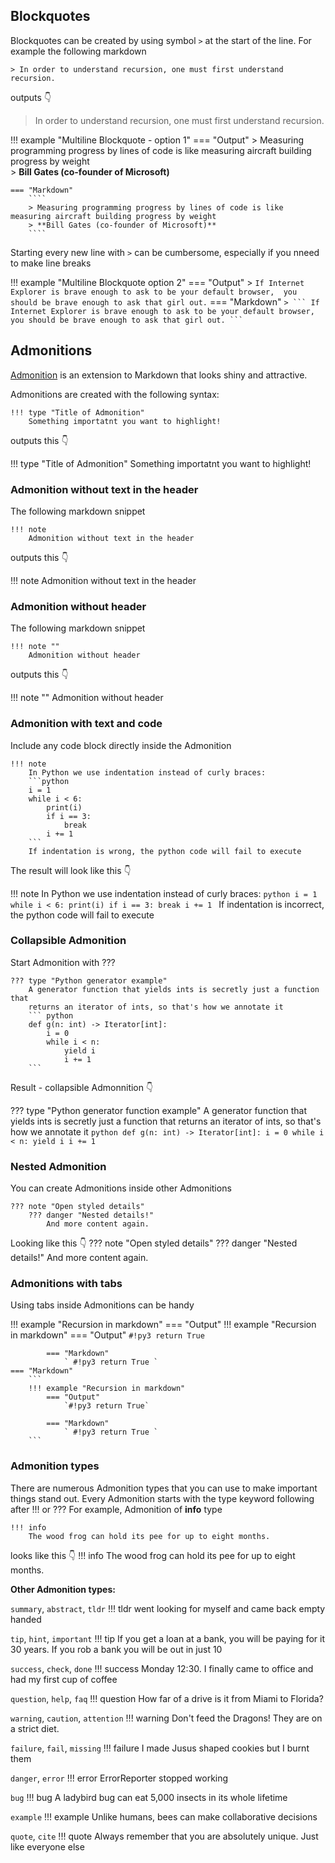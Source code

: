 ## Blockquotes
Blockquotes can be created by using symbol ```>``` at the start of the line. For example the following markdown  

```
> In order to understand recursion, one must first understand recursion.
```
outputs :point_down:

> In order to understand recursion, one must first understand recursion.

!!! example "Multiline Blockquote - option 1"
    === "Output"
        > Measuring programming progress by lines of code is like measuring aircraft building progress by weight    
        > **Bill Gates (co-founder of Microsoft)**

    === "Markdown"
        ````
        > Measuring programming progress by lines of code is like measuring aircraft building progress by weight    
        > **Bill Gates (co-founder of Microsoft)**
        ````

Starting every new line with ```>``` can be cumbersome, especially if you nneed to make line breaks

!!! example "Multiline Blockquote option 2"
    === "Output"
        > ```
          If Internet Explorer is brave enough to ask to be your default browser, 
          you should be brave enough to ask that girl out.
          ```
    === "Markdown"
        ````
        > ```
          If Internet Explorer is brave enough to ask to be your default browser, 
          you should be brave enough to ask that girl out.
          ```
        ````

## Admonitions
[Admonition](https://python-markdown.github.io/extensions/admonition/) is an extension to Markdown that looks shiny and attractive.

Admonitions are created with the following syntax:
```
!!! type "Title of Admonition"
    Something importatnt you want to highlight!
```
outputs this :point_down:

!!! type "Title of Admonition"
    Something importatnt you want to highlight!

### Admonition without text in the header  

The following markdown snippet 
```
!!! note 
    Admonition without text in the header 
```
outputs this :point_down:

!!! note 
    Admonition without text in the header 

### Admonition without header 

The following markdown snippet 
```
!!! note ""
    Admonition without header 
```
outputs this :point_down:

!!! note ""
    Admonition without header 

### Admonition with text and code

Include any code block directly inside the Admonition 
```
!!! note
    In Python we use indentation instead of curly braces:
    ```python
    i = 1
    while i < 6:
        print(i)
        if i == 3:
            break
        i += 1
    ```
    If indentation is wrong, the python code will fail to execute
```
The result will look like this :point_down:

!!! note
    In Python we use indentation instead of curly braces:
    ```python
    i = 1
    while i < 6:
        print(i)
        if i == 3:
            break
        i += 1
    ```
    If indentation is incorrect, the python code will fail to execute

### Collapsible Admonition

Start Admonition with ??? 
```
??? type "Python generator example"
    A generator function that yields ints is secretly just a function that
    returns an iterator of ints, so that's how we annotate it
    ``` python
    def g(n: int) -> Iterator[int]:
        i = 0
        while i < n:
            yield i
            i += 1
    ```
```
Result - collapsible Admonnition :point_down:

??? type "Python generator function example"
    A generator function that yields ints is secretly just a function that
    returns an iterator of ints, so that's how we annotate it
    ``` python
    def g(n: int) -> Iterator[int]:
        i = 0
        while i < n:
            yield i
            i += 1
    ```

### Nested Admonition 

You can create Admonitions inside other Admonitions
```
??? note "Open styled details"
    ??? danger "Nested details!"
        And more content again.
```
Looking like this :point_down:
??? note "Open styled details"
    ??? danger "Nested details!"
        And more content again.

### Admonitions with tabs

Using tabs inside Admonitions can be handy

!!! example "Recursion in markdown"
    === "Output"
        !!! example "Recursion in markdown"
            === "Output"
                `#!py3 return True`
                
            === "Markdown"
                ` #!py3 return True `
    === "Markdown"
        ```
        !!! example "Recursion in markdown"
            === "Output"
                `#!py3 return True`

            === "Markdown"
                ` #!py3 return True `
        ```

### Admonition types

There are numerous Admonition types that you can use to  make important things stand out. 
Every Admonition starts with the type keyword following  after !!! or ??? For example, Admonition of **info** type
```
!!! info 
    The wood frog can hold its pee for up to eight months.
```
looks like this :point_down:
!!! info
    The wood frog can hold its pee for up to eight months.

**Other Admonition types:**

`summary`, `abstract`, `tldr`
!!! tldr
    went looking for myself and came back empty handed

`tip`, `hint`, `important`
!!! tip
    If you get a loan at a bank, you will be paying for it 30 years. If you rob a bank you will be out in just 10

`success`, `check`, `done`
!!! success
    Monday 12:30. I finally came to office and had my first cup of coffee

`question`, `help`, `faq`
!!! question
    How far of a drive is it from Miami to Florida?

`warning`, `caution`, `attention`
!!! warning
    Don't feed the Dragons! They are on a strict diet.

`failure`, `fail`, `missing`
!!! failure
    I made Jusus shaped cookies but I burnt them

`danger`, `error`
!!! error
    ErrorReporter stopped working

`bug`
!!! bug
    A ladybird bug can eat 5,000 insects in its whole lifetime

`example`
!!! example
    Unlike humans, bees can make collaborative decisions

`quote`, `cite`
!!! quote 
    Always remember that you are absolutely unique. Just like everyone else


